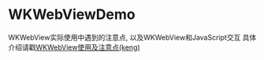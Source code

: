 # WKWebViewDemo

WKWebView实际使用中遇到的注意点, 以及WKWebView和JavaScript交互
具体介绍请戳[WKWebView使用及注意点(keng)](http://www.jianshu.com/p/9513d101e582)